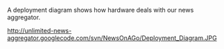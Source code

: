 A deployment diagram shows how hardware deals with our news aggregator.

http://unlimited-news-aggregator.googlecode.com/svn/NewsOnAGo/Deployment_Diagram.JPG